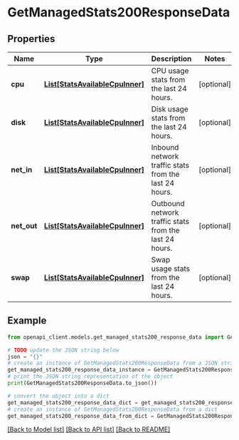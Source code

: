 # GetManagedStats200ResponseData


## Properties

Name | Type | Description | Notes
------------ | ------------- | ------------- | -------------
**cpu** | [**List[StatsAvailableCpuInner]**](StatsAvailableCpuInner.md) | CPU usage stats from the last 24 hours. | [optional] 
**disk** | [**List[StatsAvailableCpuInner]**](StatsAvailableCpuInner.md) | Disk usage stats from the last 24 hours. | [optional] 
**net_in** | [**List[StatsAvailableCpuInner]**](StatsAvailableCpuInner.md) | Inbound network traffic stats from the last 24 hours. | [optional] 
**net_out** | [**List[StatsAvailableCpuInner]**](StatsAvailableCpuInner.md) | Outbound network traffic stats from the last 24 hours. | [optional] 
**swap** | [**List[StatsAvailableCpuInner]**](StatsAvailableCpuInner.md) | Swap usage stats from the last 24 hours. | [optional] 

## Example

```python
from openapi_client.models.get_managed_stats200_response_data import GetManagedStats200ResponseData

# TODO update the JSON string below
json = "{}"
# create an instance of GetManagedStats200ResponseData from a JSON string
get_managed_stats200_response_data_instance = GetManagedStats200ResponseData.from_json(json)
# print the JSON string representation of the object
print(GetManagedStats200ResponseData.to_json())

# convert the object into a dict
get_managed_stats200_response_data_dict = get_managed_stats200_response_data_instance.to_dict()
# create an instance of GetManagedStats200ResponseData from a dict
get_managed_stats200_response_data_from_dict = GetManagedStats200ResponseData.from_dict(get_managed_stats200_response_data_dict)
```
[[Back to Model list]](../README.md#documentation-for-models) [[Back to API list]](../README.md#documentation-for-api-endpoints) [[Back to README]](../README.md)


